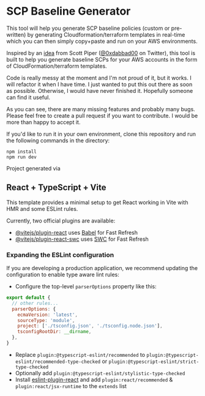 # SCP Baseline Generator
This tool will help you generate SCP baseline policies (custom or pre-written) by generating Cloudformation/terraform templates in real-time which you can then simply copy+paste and run on your AWS environments.

Inspired by an [idea](https://summitroute.com/blog/2021/02/16/aws_security_project_ideas/) from Scott Piper ([@0xdabbad00](https://twitter.com/0xdabbad00) on Twitter), this tool is built to help you generate baseline SCPs for your AWS accounts in the form of CloudFormation/terraform templates.
                    
Code is really messy at the moment and I'm not proud of it, but it works. I will refactor it when I have time. I just wanted to put this out there as soon as possible. Otherwise, I would have never finished it. Hopefully someone can find it useful.

As you can see, there are many missing features and probably many bugs. Please feel free to create a pull request if you want to contribute. I would be more than happy to accept it.

If you'd like to run it in your own environment, clone this repository and run the following commands in the directory:
```
npm install
npm run dev
```

Project generated via
## React + TypeScript + Vite

This template provides a minimal setup to get React working in Vite with HMR and some ESLint rules.

Currently, two official plugins are available:

- [@vitejs/plugin-react](https://github.com/vitejs/vite-plugin-react/blob/main/packages/plugin-react/README.md) uses [Babel](https://babeljs.io/) for Fast Refresh
- [@vitejs/plugin-react-swc](https://github.com/vitejs/vite-plugin-react-swc) uses [SWC](https://swc.rs/) for Fast Refresh

### Expanding the ESLint configuration

If you are developing a production application, we recommend updating the configuration to enable type aware lint rules:

- Configure the top-level `parserOptions` property like this:

```js
export default {
  // other rules...
  parserOptions: {
    ecmaVersion: 'latest',
    sourceType: 'module',
    project: ['./tsconfig.json', './tsconfig.node.json'],
    tsconfigRootDir: __dirname,
  },
}
```

- Replace `plugin:@typescript-eslint/recommended` to `plugin:@typescript-eslint/recommended-type-checked` or `plugin:@typescript-eslint/strict-type-checked`
- Optionally add `plugin:@typescript-eslint/stylistic-type-checked`
- Install [eslint-plugin-react](https://github.com/jsx-eslint/eslint-plugin-react) and add `plugin:react/recommended` & `plugin:react/jsx-runtime` to the `extends` list
